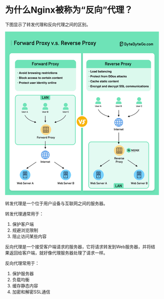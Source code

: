 # 为什么Nginx被称为“反向”代理？


下图显示了转发代理和反向代理之间的区别。

<p> <img src="../images/Forward Proxy v.s. Reverse Proxy2x.jpg" style="width: 720px" /> </p>

转发代理是一个位于用户设备与互联网之间的服务器。

转发代理通常用于：

1. 保护客户端
2. 规避浏览限制
3. 阻止访问某些内容

反向代理是一个接受客户端请求的服务器，它将请求转发到Web服务器，并将结果返回给客户端，就好像代理服务器处理了请求一样。

反向代理常用于：

1. 保护服务器
2. 负载均衡
3. 缓存静态内容
4. 加密和解密SSL通信
